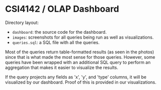 # CSI4142 / OLAP Dashboard

Directory layout:

 - `dashboard`: the source code for the dashboard.
 - `images`: screenshots for all queries being run as well as visualizations.
 - `queries.sql`: a SQL file with all the queries.

Most of the queries return table-formatted results (as seen in the photos) since
that is what made the most sense for those queries. However, some queries have been
wrapped with an additional SQL query to perform an aggregation that makes it easier
to visualize the results.

If the query projects any fields as 'x', 'y', and 'type' columns, it will be visualized
by our dashboard. Proof of this is provided in our visualizations.
